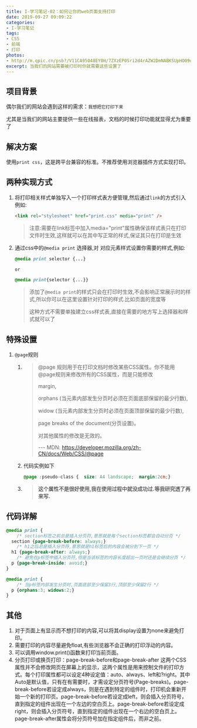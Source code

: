 ```yaml
---
title: I-学习笔记-02：如何让你的web页面支持打印
date: 2019-09-27 09:09:22
categories:
- I-学习笔记
tags:
- CSS
- 前端
- 打印
photos: 
- http://m.qpic.cn/psb?/V11CA95048EY0H/7ZXzEP0Sri2d4rAZW2DmNABKSUpHO09uqY*EFajuOFA!/b/dLgAAAAAAAAA&bo=NQNtAgAAAAADB3s!&rf=viewer_4
excerpt: 当我们的网站需要被打印时你就需要这些设置了
---
```

## 项目背景

偶尔我们的网站会遇到这样的需求：``我想把它打印下来``

尤其是当我们的网站主要提供一些在线报表，文档的时候打印功能就显得尤为重要了



## 解决方案

使用``print css``，这是跨平台兼容的标准。不推荐使用浏览器插件方式实现打印。



## 两种实现方式

1. 将打印相关样式单独写入一个打印样式表方便管理,然后通过``link``的方式引入例如:

   ```html
   <link rel="stylesheet" href="print.css" media="print" />
   ```

   > 注意:需要在link标签中加入media="print"属性确保该样式表只在打印文件时生效,这样就可以在其中写正常的样式,保证其只在打印是生效

2. 通过css中的``@media print`` 选择器,对 对应元素样式设置你需要的样式,例如:

   ```css
   @media print selector {...}
   
   or
   
   @media print{selector {...}}
   ```

   > 添加了``@media print``的样式只会在打印时生效,不会影响正常展示时的样式,所以你可以在这里设置针对打印的样式.比如页面的宽度等
   >
   > 这种方式不需要单独建立css样式表,直接在需要的地方写上选择器和样式就可以了



## 特殊设置

1. ``@page``规则

   1. > @page 规则用于在打印文档时修改某些CSS属性。你不能用@page规则来修改所有的CSS属性，而是只能修改
      >
      > margin,
      >
      > orphans (当元素内部发生分页时必须在页面底部保留的最少行数),
      >
      > widow (当元素内部发生分页时必须在页面顶部保留的最少行数),
      >
      >  page breaks of the document(分页设置)。
      >
      > 对其他属性的修改是无效的。
      >
      > --- MDN: https://developer.mozilla.org/zh-CN/docs/Web/CSS/@page

   2. 代码实例如下

      ```css
      @page :pseudo-class {  size: A4 landscape;  margin:2cm;}
      ```

   3. > **这个属性不是很好使用,我在使用过程中就没成功过.等我研究透了再来写.**



## 代码详解

```css
@media print {
    /* section标签之前总是插入分页符,意思就是每个section标签都会自动分页 */
  section {page-break-before: always;}
    /* h1之后总是插入分页符,意思就是h1标签后的内容会被分到下一页 */
  h1 {page-break-after: always;}
    /* 避免在p标签中插入分页符,但是当该标签的内容长度超出一页时还是会继续分页 */
  p {page-break-inside: avoid;}
}

@media print {
    /* 当p标签内部发生分页时,页面底部至少保留3行,顶部至少保留2行 */
  p {orphans:3; widows:2;}
}
```



## 其他

1. 对于页面上有显示而不想打印的内容,可以将其display设置为none来避免打印。
2. 需要打印的内容尽量避免float,有些浏览器不会正确的打印浮动的内容。
3. 可以调用window.print()函数来打印当前页面。
4. 分页打印或换页打印：page-break-before和page-break-after 这两个CSS属性并不会修改网页在屏幕上的显示，这两个属性是用来控制文件的打印方式。每个打印属性都可以设定4种设定值：auto、always、left和?right。其中Auto是默认值，只有在有需要时，才需设定分页符号(Page-breaks)。page-break-before若设定成always，则是在遇到特定的组件时，打印机会重新开始一个新的打印页。page-break-before若设定成left，则会插入分页符号，直到指定的组件出现在一个左边的空白页上。page-break-before若设定成right，则会插入分页符号，直到指定的组件出现在一个右边的空白页上。page-break-after属性会将分页符号加在指定组件后，而非之前。